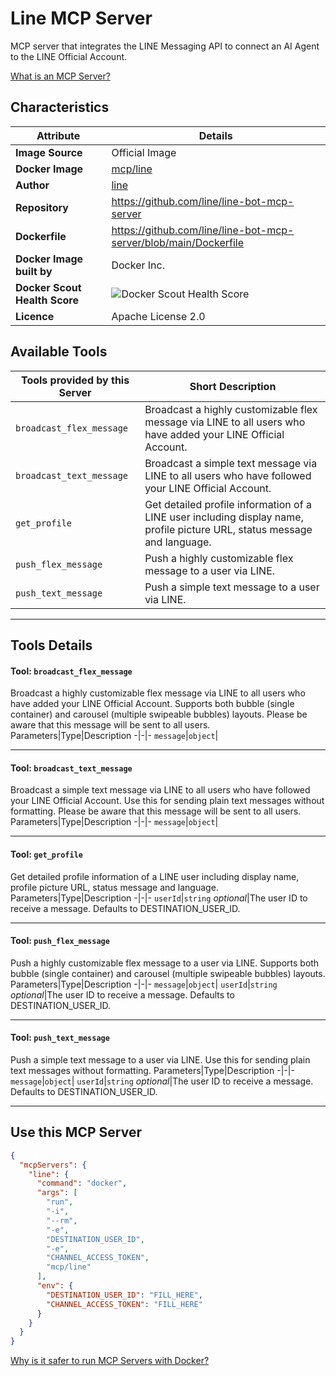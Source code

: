 # Line MCP Server

MCP server that integrates the LINE Messaging API to connect an AI Agent to the LINE Official Account.

[What is an MCP Server?](https://www.anthropic.com/news/model-context-protocol)

## Characteristics
Attribute|Details|
|-|-|
**Image Source**|Official Image
**Docker Image**|[mcp/line](https://hub.docker.com/repository/docker/mcp/line)
**Author**|[line](https://github.com/line)
**Repository**|https://github.com/line/line-bot-mcp-server
**Dockerfile**|https://github.com/line/line-bot-mcp-server/blob/main/Dockerfile
**Docker Image built by**|Docker Inc.
**Docker Scout Health Score**| ![Docker Scout Health Score](https://api.scout.docker.com/v1/policy/insights/org-image-score/badge/mcp/line)
**Licence**|Apache License 2.0

## Available Tools
Tools provided by this Server|Short Description
-|-
`broadcast_flex_message`|Broadcast a highly customizable flex message via LINE to all users who have added your LINE Official Account.|
`broadcast_text_message`|Broadcast a simple text message via LINE to all users who have followed your LINE Official Account.|
`get_profile`|Get detailed profile information of a LINE user including display name, profile picture URL, status message and language.|
`push_flex_message`|Push a highly customizable flex message to a user via LINE.|
`push_text_message`|Push a simple text message to a user via LINE.|

---
## Tools Details

#### Tool: **`broadcast_flex_message`**
Broadcast a highly customizable flex message via LINE to all users who have added your LINE Official Account. Supports both bubble (single container) and carousel (multiple swipeable bubbles) layouts. Please be aware that this message will be sent to all users.
Parameters|Type|Description
-|-|-
`message`|`object`|

---
#### Tool: **`broadcast_text_message`**
Broadcast a simple text message via LINE to all users who have followed your LINE Official Account. Use this for sending plain text messages without formatting. Please be aware that this message will be sent to all users.
Parameters|Type|Description
-|-|-
`message`|`object`|

---
#### Tool: **`get_profile`**
Get detailed profile information of a LINE user including display name, profile picture URL, status message and language.
Parameters|Type|Description
-|-|-
`userId`|`string` *optional*|The user ID to receive a message. Defaults to DESTINATION_USER_ID.

---
#### Tool: **`push_flex_message`**
Push a highly customizable flex message to a user via LINE. Supports both bubble (single container) and carousel (multiple swipeable bubbles) layouts.
Parameters|Type|Description
-|-|-
`message`|`object`|
`userId`|`string` *optional*|The user ID to receive a message. Defaults to DESTINATION_USER_ID.

---
#### Tool: **`push_text_message`**
Push a simple text message to a user via LINE. Use this for sending plain text messages without formatting.
Parameters|Type|Description
-|-|-
`message`|`object`|
`userId`|`string` *optional*|The user ID to receive a message. Defaults to DESTINATION_USER_ID.

---
## Use this MCP Server

```json
{
  "mcpServers": {
    "line": {
      "command": "docker",
      "args": [
        "run",
        "-i",
        "--rm",
        "-e",
        "DESTINATION_USER_ID",
        "-e",
        "CHANNEL_ACCESS_TOKEN",
        "mcp/line"
      ],
      "env": {
        "DESTINATION_USER_ID": "FILL_HERE",
        "CHANNEL_ACCESS_TOKEN": "FILL_HERE"
      }
    }
  }
}
```

[Why is it safer to run MCP Servers with Docker?](https://www.docker.com/blog/the-model-context-protocol-simplifying-building-ai-apps-with-anthropic-claude-desktop-and-docker/)
